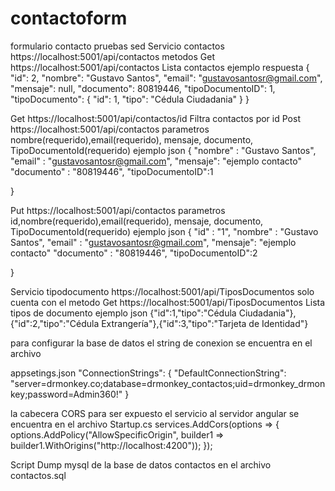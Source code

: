 # contactoform
formulario contacto pruebas sed
Servicio contactos https://localhost:5001/api/contactos 
metodos
Get https://localhost:5001/api/contactos Lista contactos
ejemplo respuesta 
 {
        "id": 2,
        "nombre": "Gustavo Santos",
        "email": "gustavosantosr@gmail.com",
        "mensaje": null,
        "documento": 80819446,
        "tipoDocumentoID": 1,
        "tipoDocumento": {
            "id": 1,
            "tipo": "Cédula Ciudadania"
        }
    }
    
Get https://localhost:5001/api/contactos/id Filtra contactos por id
Post https://localhost:5001/api/contactos 
parametros nombre(requerido),email(requerido), mensaje, documento, TipoDocumentoId(requerido) 
ejemplo json 
{
	"nombre" : "Gustavo Santos",
	"email" : "gustavosantosr@gmail.com",
  "mensaje": "ejemplo contacto"
	"documento" : "80819446",
	"tipoDocumentoID":1
  
}

Put https://localhost:5001/api/contactos
parametros id,nombre(requerido),email(requerido), mensaje, documento, TipoDocumentoId(requerido) 
ejemplo json 
{
  "id" : "1",
	"nombre" : "Gustavo Santos",
	"email" : "gustavosantosr@gmail.com",
  "mensaje": "ejemplo contacto"
	"documento" : "80819446",
	"tipoDocumentoID":2
  
}

Servicio tipodocumento https://localhost:5001/api/TiposDocumentos
solo cuenta con el metodo Get https://localhost:5001/api/TiposDocumentos Lista tipos de documento
ejemplo json
{"id":1,"tipo":"Cédula Ciudadania"},{"id":2,"tipo":"Cédula Extrangería"},{"id":3,"tipo":"Tarjeta de Identidad"}

para configurar la base de datos el string de conexion se encuentra en el archivo

appsetings.json
"ConnectionStrings": {
    "DefaultConnectionString": "server=drmonkey.co;database=drmonkey_contactos;uid=drmonkey_drmonkey;password=Admin360!"
  }
  
 la cabecera CORS para ser expuesto el servicio al servidor angular se encuentra en el archivo Startup.cs
 services.AddCors(options =>
            {
                options.AddPolicy("AllowSpecificOrigin",
                    builder1 => builder1.WithOrigins("http://localhost:4200"));
            });

Script Dump mysql de la base de datos contactos en el archivo contactos.sql
